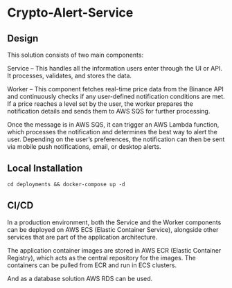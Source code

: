 # Crypto-Alert-Service

## Design
This solution consists of two main components:

Service – This handles all the information users enter through the UI or API. It processes, validates, and stores the data.

Worker – This component fetches real-time price data from the Binance API and continuously checks if any user-defined notification conditions are met. If a price reaches a level set by the user, the worker prepares the notification details and sends them to AWS SQS for further processing.

Once the message is in AWS SQS, it can trigger an AWS Lambda function, which processes the notification and determines the best way to alert the user. Depending on the user’s preferences, the notification can then be sent via mobile push notifications, email, or desktop alerts.

## Local Installation

```shell
cd deployments && docker-compose up -d
```

## CI/CD
In a production environment, both the Service and the Worker components can be deployed on AWS ECS (Elastic Container Service), alongside other services that are part of the application architecture.

The application container images are stored in AWS ECR (Elastic Container Registry), which acts as the central repository for the images. The containers can be pulled from ECR and run in ECS clusters.

And as a database solution AWS RDS can be used.

